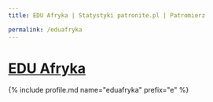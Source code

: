 ```yaml
---
title: EDU Afryka | Statystyki patronite.pl | Patromierz

permalink: /eduafryka
---
```


# [EDU Afryka](https://patronite.pl/eduafryka)

{% include profile.md name="eduafryka" prefix="e" %}
